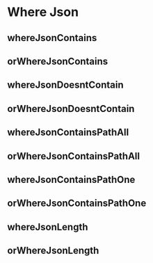 # Where Json

## whereJsonContains

## orWhereJsonContains

## whereJsonDoesntContain

## orWhereJsonDoesntContain


## whereJsonContainsPathAll

## orWhereJsonContainsPathAll

## whereJsonContainsPathOne

## orWhereJsonContainsPathOne


## whereJsonLength

## orWhereJsonLength
